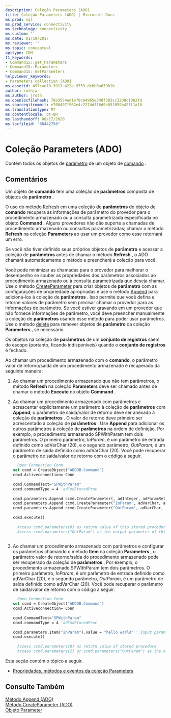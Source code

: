 ```yaml
---
description: Coleção Parameters (ADO)
title: Coleção Parameters (ADO) | Microsoft Docs
ms.prod: sql
ms.prod_service: connectivity
ms.technology: connectivity
ms.custom: ''
ms.date: 01/19/2017
ms.reviewer: ''
ms.topic: conceptual
apitype: COM
f1_keywords:
- Command15::get_Parameters
- Command15::Parameters
- Command15::GetParameters
helpviewer_keywords:
- Parameters collection [ADO]
ms.assetid: 497cae10-3913-422a-9753-dcbb0a639b1b
author: rothja
ms.author: jroth
ms.openlocfilehash: 70a3554ed1ef0c94965e340f303cc3208c1962fd
ms.sourcegitcommit: e700497f962e4c2274df16d9e651059b42ff1a10
ms.translationtype: MT
ms.contentlocale: pt-BR
ms.lasthandoff: 08/17/2020
ms.locfileid: "88442758"
---
```

# <a name="parameters-collection-ado"></a>Coleção Parameters (ADO)
Contém todos os objetos de [parâmetro](../../../ado/reference/ado-api/parameter-object.md) de um objeto de [comando](../../../ado/reference/ado-api/command-object-ado.md) .  
  
## <a name="remarks"></a>Comentários  
 Um objeto de **comando** tem uma coleção de **parâmetros** composta de objetos de **parâmetro** .  
  
 O uso do método [Refresh](../../../ado/reference/ado-api/refresh-method-ado.md) em uma coleção de **parâmetros** do objeto de **comando** recupera as informações de parâmetro do provedor para o procedimento armazenado ou a consulta parametrizada especificada no objeto **Command** . Alguns provedores não dão suporte a chamadas de procedimento armazenado ou consultas parametrizadas; chamar o método **Refresh** na coleção **Parameters** ao usar um provedor como esse retornará um erro.  
  
 Se você não tiver definido seus próprios objetos de **parâmetro** e acessar a coleção de **parâmetros** antes de chamar o método **Refresh** , o ADO chamará automaticamente o método e preencherá a coleção para você.  
  
 Você pode minimizar as chamadas para o provedor para melhorar o desempenho se souber as propriedades dos parâmetros associados ao procedimento armazenado ou à consulta parametrizada que deseja chamar. Use o método [CreateParameter](../../../ado/reference/ado-api/createparameter-method-ado.md) para criar objetos de **parâmetro** com as configurações de propriedade apropriadas e use o método [Append](../../../ado/reference/ado-api/append-method-ado.md) para adicioná-los à coleção de **parâmetros** . Isso permite que você defina e retorne valores de parâmetro sem precisar chamar o provedor para as informações de parâmetro. Se você estiver gravando em um provedor que não fornece informações de parâmetro, você deve preencher manualmente a coleção de **parâmetros** usando esse método para poder usar parâmetros. Use o método [delete](../../../ado/reference/ado-api/delete-method-ado-parameters-collection.md) para remover objetos de **parâmetro** da coleção **Parameters** , se necessário.  
  
 Os objetos na coleção de **parâmetros** de um **conjunto de registros** saem do escopo (portanto, ficando indisponíveis) quando o **conjunto de registros** é fechado.  
  
 Ao chamar um procedimento armazenado com o **comando**, o parâmetro valor de retorno/saída de um procedimento armazenado é recuperado da seguinte maneira:  
  
1.  Ao chamar um procedimento armazenado que não tem parâmetros, o método **Refresh** na coleção **Parameters** deve ser chamado antes de chamar o método **Execute** no objeto **Command** .  
  
2.  Ao chamar um procedimento armazenado com parâmetros e acrescentar explicitamente um parâmetro à coleção de **parâmetros** com **Append**, o parâmetro de saída/valor de retorno deve ser anexado à coleção de **parâmetros** . O valor de retorno deve primeiro ser acrescentado à coleção de **parâmetros** . Use **Append** para adicionar os outros parâmetros à coleção de **parâmetros** na ordem de definição. Por exemplo, o procedimento armazenado SPWithParam tem dois parâmetros. O primeiro parâmetro, *InParam*, é um parâmetro de entrada definido como adVarChar (20), e o segundo parâmetro, *OutParam*, é um parâmetro de saída definido como adVarChar (20). Você pode recuperar o parâmetro de saída/valor de retorno com o código a seguir.  
  
    ```vb
    ' Open Connection Conn  
    set ccmd = CreateObject("ADODB.Command")  
    ccmd.Activeconnection= Conn  
  
    ccmd.CommandText="SPWithParam"  
    ccmd.commandType = 4 'adCmdStoredProc  
  
    ccmd.parameters.Append ccmd.CreateParameter(, adInteger, adParamReturnValue, , NULL)   ' return value  
    ccmd.parameters.Append ccmd.CreateParameter("InParam", adVarChar, adParamInput, 20, "hello world")   ' input parameter  
    ccmd.parameters.Append ccmd.CreateParameter("OutParam", adVarChar, adParamOutput, 20, NULL)   ' output parameter  
  
    ccmd.execute()  
  
    ' Access ccmd.parameters(0) as return value of this stored procedure  
    ' Access ccmd.parameters("OutParam") as the output parameter of this stored procedure.  
  
    ```  
  
3.  Ao chamar um procedimento armazenado com parâmetros e configurar os parâmetros chamando o método **Item** na coleção **Parameters** , o parâmetro valor de retorno/saída do procedimento armazenado pode ser recuperado da coleção de **parâmetros** . Por exemplo, o procedimento armazenado SPWithParam tem dois parâmetros. O primeiro parâmetro, *InParam*, é um parâmetro de entrada definido como adVarChar (20), e o segundo parâmetro, *OutParam*, é um parâmetro de saída definido como adVarChar (20). Você pode recuperar o parâmetro de saída/valor de retorno com o código a seguir.  
  
    ```vb
    ' Open Connection Conn  
    set ccmd = CreateObject("ADODB.Command")  
    ccmd.Activeconnection= Conn  
  
    ccmd.CommandText="SPWithParam"  
    ccmd.commandType = 4 'adCmdStoredProc  
  
    ccmd.parameters.Item("InParam").value = "hello world" ' input parameter  
    ccmd.execute()  
  
    ' Access ccmd.parameters(0) as return value of stored procedure  
    ' Access ccmd.parameters(2) or ccmd.parameters("OutParam") as the output parameter.  
    ```  
  
 Esta seção contém o tópico a seguir.  
  
-   [Propriedades, métodos e eventos da coleção Parameters](../../../ado/reference/ado-api/parameters-collection-properties-methods-and-events.md)  
  
## <a name="see-also"></a>Consulte Também  
 [Método Append (ADO)](../../../ado/reference/ado-api/append-method-ado.md)   
 [Método CreateParameter (ADO)](../../../ado/reference/ado-api/createparameter-method-ado.md)   
 [Objeto Parameter](../../../ado/reference/ado-api/parameter-object.md)
